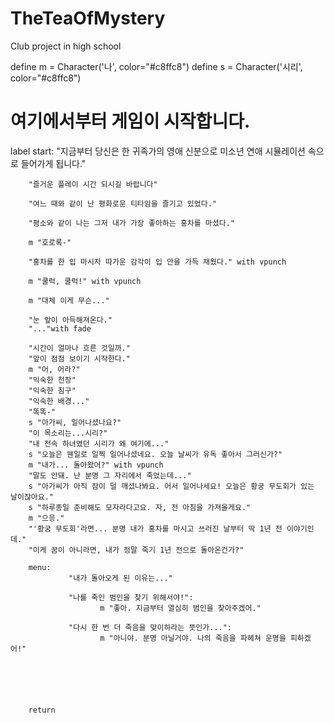 # TheTeaOfMystery
Club project in high school

define m = Character('나', color="#c8ffc8")
define s = Character('시리', color="#c8ffc8")

# 여기에서부터 게임이 시작합니다.
label start:
        "지금부터 당신은 한 귀족가의 영애 신분으로 미소년 연애 시뮬레이션 속으로 들어가게 됩니다."

        "즐거운 플레이 시간 되시길 바랍니다"

        "여느 때와 같이 난 평화로운 티타임을 즐기고 있었다."

        "평소와 같이 나는 그저 내가 가장 좋아하는 홍차를 마셨다."

        m "호로록-"

        "홍차를 한 입 마시자 따가운 감각이 입 안을 가득 채웠다." with vpunch

        m "쿨럭, 쿨럭!" with vpunch

        m "대체 이게 무슨..."

        "눈 앞이 아득해져온다."
        "..."with fade

        "시간이 얼마나 흐른 것일까."
        "앞이 점점 보이기 시작한다."
        m "어, 어라?"
        "익숙한 천장"
        "익숙한 침구"
        "익숙한 배경..."
        "똑똑-"
        s "아가씨, 일어나셨나요?"
        "이 목소리는...시리?"
        "내 전속 하녀였던 시리가 왜 여기에..."
        s "오늘은 웬일로 일찍 일어나셨네요. 오늘 날씨가 유독 좋아서 그러신가?"
        m "내가... 돌아왔어?" with vpunch
        "말도 안돼. 난 분명 그 자리에서 죽었는데..."
        s "아가씨가 아직 잠이 덜 깨셨나봐요. 어서 일어나세요! 오늘은 황궁 무도회가 있는 날이잖아요."
        s "하루종일 준비해도 모자라다고요. 자, 전 아침을 가져올게요."
        m "으응."
        "'황궁 무도회'라면... 분명 내가 홍차를 마시고 쓰러진 날부터 딱 1년 전 이야기인데."
        "이게 꿈이 아니라면, 내가 정말 죽기 1년 전으로 돌아온건가?"
        
        menu:
                 "내가 돌아오게 된 이유는..."

                 "나를 죽인 범인을 찾기 위해서야!":
                        m "좋아. 지금부터 열심히 범인을 찾아주겠어."

                 "다시 한 번 더 죽음을 맞이하라는 뜻인가...":
                        m "아니야. 분명 아닐거야. 나의 죽음을 파헤쳐 운명을 피하겠어!"

        




        return
